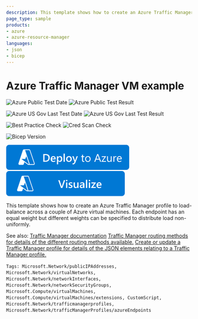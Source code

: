 ```yaml
---
description: This template shows how to create an Azure Traffic Manager profile load-balancing across multiple virtual machines.
page_type: sample
products:
- azure
- azure-resource-manager
languages:
- json
- bicep
---
```

# Azure Traffic Manager VM example

![Azure Public Test Date](https://azurequickstartsservice.blob.core.windows.net/badges/quickstarts/microsoft.network/traffic-manager-vm/PublicLastTestDate.svg)
![Azure Public Test Result](https://azurequickstartsservice.blob.core.windows.net/badges/quickstarts/microsoft.network/traffic-manager-vm/PublicDeployment.svg)

![Azure US Gov Last Test Date](https://azurequickstartsservice.blob.core.windows.net/badges/quickstarts/microsoft.network/traffic-manager-vm/FairfaxLastTestDate.svg)
![Azure US Gov Last Test Result](https://azurequickstartsservice.blob.core.windows.net/badges/quickstarts/microsoft.network/traffic-manager-vm/FairfaxDeployment.svg)

![Best Practice Check](https://azurequickstartsservice.blob.core.windows.net/badges/quickstarts/microsoft.network/traffic-manager-vm/BestPracticeResult.svg)
![Cred Scan Check](https://azurequickstartsservice.blob.core.windows.net/badges/quickstarts/microsoft.network/traffic-manager-vm/CredScanResult.svg)

![Bicep Version](https://azurequickstartsservice.blob.core.windows.net/badges/quickstarts/microsoft.network/traffic-manager-vm/BicepVersion.svg)

[![Deploy To Azure](https://raw.githubusercontent.com/Azure/azure-quickstart-templates/master/1-CONTRIBUTION-GUIDE/images/deploytoazure.svg?sanitize=true)](https://portal.azure.com/#create/Microsoft.Template/uri/https%3A%2F%2Fraw.githubusercontent.com%2FAzure%2Fazure-quickstart-templates%2Fmaster%2Fquickstarts%2Fmicrosoft.network%2Ftraffic-manager-vm%2Fazuredeploy.json)  [![Visualize](https://raw.githubusercontent.com/Azure/azure-quickstart-templates/master/1-CONTRIBUTION-GUIDE/images/visualizebutton.svg?sanitize=true)](http://armviz.io/#/?load=https%3A%2F%2Fraw.githubusercontent.com%2FAzure%2Fazure-quickstart-templates%2Fmaster%2Fquickstarts%2Fmicrosoft.network%2Ftraffic-manager-vm%2Fazuredeploy.json)

This template shows how to create an Azure Traffic Manager profile to load-balance across a couple of Azure virtual machines.  Each endpoint has an equal weight but different weights can be specified to distribute load non-uniformly.

See also:
[Traffic Manager documentation](https://docs.microsoft.com/azure/traffic-manager/)
[Traffic Manager routing methods for details of the different routing methods available.](https://azure.microsoft.com/documentation/articles/traffic-manager-routing-methods/)
[Create or update a Traffic Manager profile for details of the JSON elements relating to a Traffic Manager profile.](https://docs.microsoft.com/rest/api/trafficmanager/)

`Tags: Microsoft.Network/publicIPAddresses, Microsoft.Network/virtualNetworks, Microsoft.Network/networkInterfaces, Microsoft.Network/networkSecurityGroups, Microsoft.Compute/virtualMachines, Microsoft.Compute/virtualMachines/extensions, CustomScript, Microsoft.Network/trafficmanagerprofiles, Microsoft.Network/trafficManagerProfiles/azureEndpoints`
